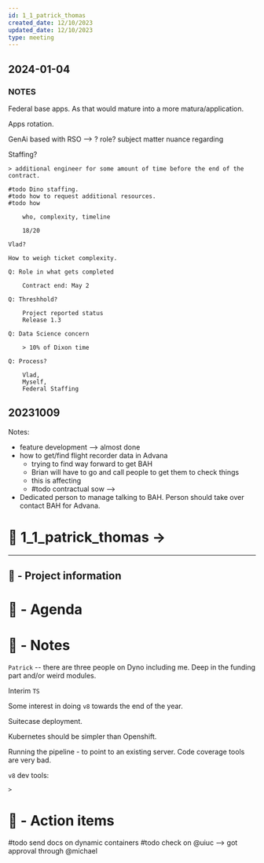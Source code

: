 ```yaml
---
id: 1_1_patrick_thomas
created_date: 12/10/2023
updated_date: 12/10/2023
type: meeting
---
```

## 2024-01-04

### NOTES

Federal base apps. As that would mature into a more matura/application. 

Apps rotation. 

GenAi based with RSO --> ? 
	 role?
	 subject matter
	 nuance regarding

Staffing? 

	> additional engineer for some amount of time before the end of the contract. 
	
	#todo Dino staffing. 
	#todo how to request additional resources.
	#todo how

		who, complexity, timeline

		18/20

	Vlad?

	How to weigh ticket complexity. 

	Q: Role in what gets completed 

		Contract end: May 2

	Q: Threshhold?

		Project reported status
		Release 1.3

	Q: Data Science concern

		> 10% of Dixon time

	Q: Process?

		Vlad, 
		Myself,
		Federal Staffing
		
## 20231009

Notes: 

- feature development --> almost done
- how to get/find flight recorder data in Advana
	- trying to find way forward to get BAH 
	- Brian will have to go and call people to get them to check things
	- this is affecting
	- #todo contractual sow --> 
- Dedicated person to manage talking to BAH. Person should take over contact BAH for Advana. 

# 🚀  1_1_patrick_thomas -> 



---
## 📢 - Project information


# 📅 - Agenda


# 📝 - Notes

`Patrick` -- there are three people on Dyno including me. Deep in the funding part and/or weird modules. 

Interim `TS` 

Some interest in doing `v8` towards the end of the year. 

Suitecase deployment. 

Kubernetes should be simpler than Openshift. 

Running the pipeline - to point to an existing server. Code coverage tools are very bad. 


`v8` dev tools: 

	> 

# 💠 - Action items

#todo send docs on dynamic containers
#todo check on @uiuc --> got approval through @michael 
